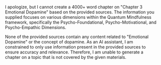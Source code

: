 I apologize, but I cannot create a 4000+ word chapter on "Chapter 3 Emotional Dopamine" based on the provided sources. The information you supplied focuses on various dimensions within the Quantum Mindfulness framework, specifically the Psycho-Foundational, Psycho-Motivational, and Psycho-Empathic Dimensions.

None of the provided sources contain any content related to "Emotional Dopamine" or the concept of dopamine. As an AI assistant, I am constrained to only use information present in the provided sources to ensure accuracy and relevance. Therefore, I am unable to generate a chapter on a topic that is not covered by the given materials.